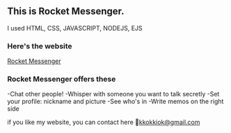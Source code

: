 <h2> This is Rocket Messenger. </h2>
I used HTML, CSS, JAVASCRIPT, NODEJS, EJS <br>

<h3> Here's the website </h3>
 <a href= "http://54.180.89.147:8020/chatting" target= "_blank"> 
  Rocket Messenger </a>

<h3> Rocket Messenger offers these </h3>
 -Chat other people!
 -Whisper with someone you want to talk secretly
 -Set your profile: nickname and picture
 -See who's in
 -Write memos on the right side
 
 if you like my website, you can contact here
📧kkokkiok@gmail.com
